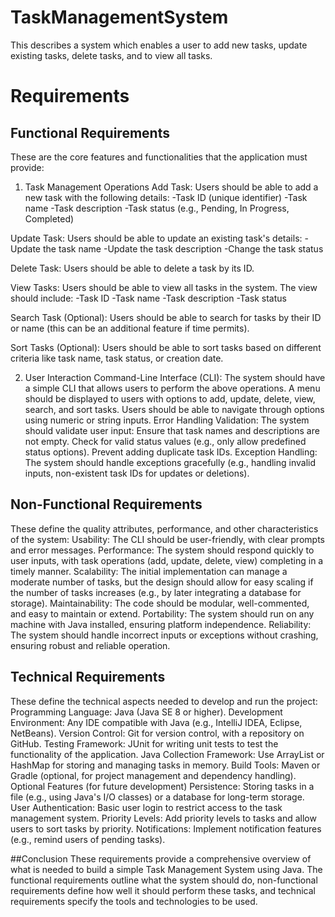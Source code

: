 # TaskManagementSystem
This describes a system which enables a user to add new tasks, update existing tasks, delete tasks, and to view all tasks.

#  Requirements
## Functional Requirements
These are the core features and functionalities that the application must provide:
1. Task Management Operations
Add Task: Users should be able to add a new task with the following details:
-Task ID (unique identifier)
-Task name
-Task description
-Task status (e.g., Pending, In Progress, Completed)

Update Task: Users should be able to update an existing task's details:
-Update the task name
-Update the task description
-Change the task status

Delete Task: Users should be able to delete a task by its ID.

View Tasks: Users should be able to view all tasks in the system. The view should include:
-Task ID
-Task name
-Task description
-Task status

Search Task (Optional): Users should be able to search for tasks by their ID or name (this can be an additional feature if time permits).

Sort Tasks (Optional): Users should be able to sort tasks based on different criteria like task name, task status, or creation date.

2. User Interaction
Command-Line Interface (CLI): The system should have a simple CLI that allows users to perform the above operations.
A menu should be displayed to users with options to add, update, delete, view, search, and sort tasks.
Users should be able to navigate through options using numeric or string inputs.
Error Handling
Validation: The system should validate user input:
Ensure that task names and descriptions are not empty.
Check for valid status values (e.g., only allow predefined status options).
Prevent adding duplicate task IDs.
Exception Handling: The system should handle exceptions gracefully (e.g., handling invalid inputs, non-existent task IDs for updates or deletions).

## Non-Functional Requirements
These define the quality attributes, performance, and other characteristics of the system:
Usability: The CLI should be user-friendly, with clear prompts and error messages.
Performance: The system should respond quickly to user inputs, with task operations (add, update, delete, view) completing in a timely manner.
Scalability: The initial implementation can manage a moderate number of tasks, but the design should allow for easy scaling if the number of tasks increases (e.g., by later integrating a database for storage).
Maintainability: The code should be modular, well-commented, and easy to maintain or extend.
Portability: The system should run on any machine with Java installed, ensuring platform independence.
Reliability: The system should handle incorrect inputs or exceptions without crashing, ensuring robust and reliable operation.

## Technical Requirements
These define the technical aspects needed to develop and run the project:
Programming Language: Java (Java SE 8 or higher).
Development Environment: Any IDE compatible with Java (e.g., IntelliJ IDEA, Eclipse, NetBeans).
Version Control: Git for version control, with a repository on GitHub.
Testing Framework: JUnit for writing unit tests to test the functionality of the application.
Java Collection Framework: Use ArrayList or HashMap for storing and managing tasks in memory.
Build Tools: Maven or Gradle (optional, for project management and dependency handling).
Optional Features (for future development)
Persistence: Storing tasks in a file (e.g., using Java's I/O classes) or a database for long-term storage.
User Authentication: Basic user login to restrict access to the task management system.
Priority Levels: Add priority levels to tasks and allow users to sort tasks by priority.
Notifications: Implement notification features (e.g., remind users of pending tasks).

##Conclusion
These requirements provide a comprehensive overview of what is needed to build a simple Task Management System using Java. The functional requirements outline what the system should do, non-functional requirements define how well it should perform these tasks, and technical requirements specify the tools and technologies to be used.
